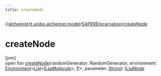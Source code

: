 ```yaml
---
title: createNode
---
```

//[alchemist](../../../index.html)/[it.unibo.alchemist.model](../index.html)/[SAPEREIncarnation](index.html)/[createNode](create-node.html)



# createNode



[jvm]\
open fun [createNode](create-node.html)(randomGenerator: RandomGenerator, environment: [Environment](../../it.unibo.alchemist.model.interfaces/-environment/index.html)<[List](https://docs.oracle.com/javase/8/docs/api/java/util/List.html)<[ILsaMolecule](../../it.unibo.alchemist.model.interfaces/-i-lsa-molecule/index.html)>, [P](../../it.unibo.alchemist.model.implementations.actions/-s-a-p-e-r-e-chemotaxis/index.html)>, parameter: [String](https://docs.oracle.com/javase/8/docs/api/java/lang/String.html)): [ILsaNode](../../it.unibo.alchemist.model.interfaces/-i-lsa-node/index.html)




